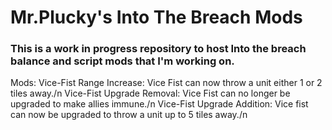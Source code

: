 # Mr.Plucky's Into The Breach Mods

### This is a work in progress repository to host Into the breach balance and script mods that I'm working on.

Mods:
	Vice-Fist Range Increase: Vice Fist can now throw a unit either 1 or 2 tiles away./n
	Vice-Fist Upgrade Removal: Vice Fist can no longer be upgraded to make allies immune./n
	Vice-Fist Upgrade Addition: Vice fist can now be upgraded to throw a unit up to 5 tiles away./n